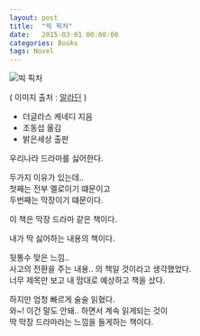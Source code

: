 ```yaml
---
layout: post
title:  "빅 픽처"
date:   2015-03-01 00:00:00 
categories: Books
tags: Novel
---
```


![빅 픽처](http://image.aladin.co.kr/product/714/36/cover/8984371025_1.jpg)

( 이미지 출처 : [알라딘](http://www.aladin.co.kr/shop/wproduct.aspx?ItemId=7143629) )

  * 더글라스 케네디 지음
  * 조동섭 옮김
  * 밝은세상 출판

우리나라 드라마를 싫어한다. 

두가지 이유가 있는데..  
첫째는 전부 멜로이기 떄문이고  
두번째는 막장이기 떄문이다.

이 책은 막장 드라마 같은 책이다.

<!--more-->

내가 딱 싫어하는 내용의 책이다.

뒷통수 맞은 느낌..  
사고의 전환을 주는 내용.. 의 책일 것이라고 생각했었다.  
너무 제목만 보고 내 맘대로 예상하고 책을 샀다.

하지만 엄청 빠르게 술술 읽혔다.   
와~! 이건 말도 안돼.. 하면서 계속 읽게되는 것이  
딱 막장 드라마라는 느낌을 들게하는 책이다.



